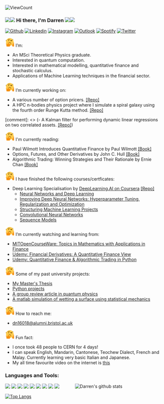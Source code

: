 ![ViewCount](https://views.whatilearened.today/views/github/dazzabaijan/dazzabaijan.svg?cache=remove)

### <img src="https://raw.githubusercontent.com/iampavangandhi/iampavangandhi/master/gifs/Hi.gif" width="30px"><img src="https://raw.githubusercontent.com/iampavangandhi/iampavangandhi/master/gifs/emoji.gif" width="30px"> Hi there, I'm Darren <img src="https://raw.githubusercontent.com/iampavangandhi/iampavangandhi/master/gifs/emoji.gif" width="30px"><img src="https://raw.githubusercontent.com/iampavangandhi/iampavangandhi/master/gifs/Hi.gif" width="30px">

[![Github](https://img.shields.io/badge/-Github-333?style=flat&logo=Github&logoColor=white)](https://github.com/dazzabaijan)
[![Linkedin](https://img.shields.io/badge/-LinkedIn-blue?style=flat&logo=Linkedin&logoColor=white)](https://www.linkedin.com/in/darrendqng/)
[![Instagram](https://img.shields.io/badge/-Instagram-c13584?style=flat&labelColor=c13584&logo=instagram&logoColor=white)](https://www.instagram.com/dazzabaijan/)
[![Outlook](https://img.shields.io/badge/Gmail-D14836?style=for-the-badge&logo=gmail&logoColor=white)](mailto:dn16018@alumni.bristol.ac.uk)
[![Spotify](https://img.shields.io/badge/-Spotify-1DB954?style=flat&logo=Spotify&logoColor=white)](https://open.spotify.com/playlist/7wFTkZYytIQLoaijCWjGzh)
[![Twitter](https://img.shields.io/badge/-Twitter-1DA1F2?style=flat&logo=Twitter&logoColor=white)](https://twitter.com/dazzabaijan)

<img src="https://raw.githubusercontent.com/dazzabaijan/dazzabaijan/main/thinking-emoji.gif" width="30px"> I’m:
- An MSci Theoretical Physics graduate.
- Interested in quantum computation.
- Interested in mathematical modelling, quantitative finance and stochastic calculus.
- Applications of Machine Learning techniques in the financial sector.

<img src="https://raw.githubusercontent.com/dazzabaijan/dazzabaijan/main/thinking-emoji.gif" width="30px"> I’m currently working on:
- A various number of option pricers. [[Repo]](https://github.com/dazzabaijan/quant_finance_projects)
- A HPC n-bodies physics project where I simulate a spiral galaxy using the fourth order Runge Kutta method. [[Repo]](https://github.com/dazzabaijan/galaxy_simulation)

[comment]: <> (- A Kalman filter for performing dynamic linear regressions on two correlated assets. [[Repo]](https://github.com/dazzabaijan/quant_finance_projects))

<img src="https://raw.githubusercontent.com/dazzabaijan/dazzabaijan/main/thinking-emoji.gif" width="30px"> I'm currently reading:
- Paul Wilmott Introduces Quantitative Finance by Paul Wilmott [[Book]](https://www.wiley.com/en-gb/Paul+Wilmott+Introduces+Quantitative+Finance%2C+2nd+Edition-p-9781118836798)
- Options, Futures, and Other Derivatives by John C. Hull [[Book]](https://www.pearson.com/us/higher-education/program/Hull-Options-Futures-and-Other-Derivatives-10th-Edition/PGM333301.html)
- Algorithmic Trading: Winning Strategies and Their Rationale by Ernie Chan [[Book]](https://www.wiley.com/en-gb/Algorithmic+Trading%3A+Winning+Strategies+and+Their+Rationale-p-9781118460146)

<img src="https://raw.githubusercontent.com/dazzabaijan/dazzabaijan/main/thinking-emoji.gif" width="30px"> I have finished the following courses/certficates:
- Deep Learning Specialisation by [DeepLearning.AI on Coursera](https://www.coursera.org/specializations/deep-learning) [[Repo]](https://github.com/dazzabaijan/Deep_Learning_Specialization_Coursera)
  - [Neural Networks and Deep Learning](https://www.coursera.org/learn/neural-networks-deep-learning)
  - [Improving Deep Neural Networks: Hyperparameter Tuning, Regularization and Optimization](https://www.coursera.org/learn/deep-neural-network)
  - [Structuring Machine Learning Projects](https://www.coursera.org/learn/machine-learning-projects)
  - [Convolutional Neural Networks](https://www.coursera.org/learn/convolutional-neural-networks)
  - [Sequence Models](https://www.coursera.org/learn/nlp-sequence-models)

<img src="https://raw.githubusercontent.com/dazzabaijan/dazzabaijan/main/thinking-emoji.gif" width="30px"> I’m currently watching and learning from:
- [MITOpenCourseWare: Topics in Mathematics with Applications in Finance](https://ocw.mit.edu/courses/mathematics/18-s096-topics-in-mathematics-with-applications-in-finance-fall-2013/video-lectures/)
- [Udemy: Financial Derivatives: A Quantitative Finance View](https://www.udemy.com/course/financial-derivatives/)
- [Udemy: Quantitative Finance & Algorithmic Trading in Python](https://www.udemy.com/course/quantitative-finance-algorithmic-trading-in-python/)

<img src="https://raw.githubusercontent.com/dazzabaijan/dazzabaijan/main/thinking-emoji.gif" width="30px"> Some of my past university projects:
- [My Master's Thesis](https://github.com/dazzabaijan/randomised_benchmarking/blob/master/RB_Final_Year_Project.pdf)
- [Python projects](https://github.com/dazzabaijan/py_comp_model)
- [A group review article in quantum physics](https://github.com/dazzabaijan/group_work/blob/master/Ahanorov_Bohm_Effect_Review_Article.pdf)
- [A matlab simulation of wetting a surface using statistical mechanics](https://github.com/dazzabaijan/theory_lab/blob/master/theory_lab_report.pdf)

<img src="https://raw.githubusercontent.com/dazzabaijan/dazzabaijan/main/thinking-emoji.gif" width="30px"> How to reach me:
- [dn16018@alumni.bristol.ac.uk](mailto:dn16018@alumni.bristol.ac.uk)

<img src="https://raw.githubusercontent.com/dazzabaijan/dazzabaijan/main/thinking-emoji.gif" width="30px"> Fun fact:
- I once took 48 people to CERN for 4 days!
- I can speak English, Mandarin, Cantonese, Teochew Dialect, French and Malay. Currently learning very basic Italian and Japanese.
- My all time favourite video on the internet is [this](https://www.youtube.com/watch?v=NUYvbT6vTPs)

### Languages and Tools:

<p>
  <img width="55%" align="right" alt="Darren's github stats" src="https://github-readme-stats.vercel.app/api?username=dazzabaijan&show_icons=true&theme=radical"/>
  <!-- Your languages and tools. Be careful with the alignment. 
  You can use this sites to get logos: https://www.vectorlogo.zone or https://simpleicons.org/
  -->
  <code><img width="10%" src="https://www.vectorlogo.zone/logos/python/python-ar21.svg"></code>
  <code><img width="10%" src="https://www.vectorlogo.zone/logos/numpy/numpy-ar21.svg"></code>
  <code><img width="10%" src="https://www.vectorlogo.zone/logos/jupyter/jupyter-ar21.svg"></code>
  <code><img width="10%" src="https://www.vectorlogo.zone/logos/json/json-ar21.svg"></code>
  <code><img width="10%" src="https://www.vectorlogo.zone/logos/elastic/elastic-ar21.svg"></code>
  <code><img width="10%" src="https://www.vectorlogo.zone/logos/git-scm/git-scm-ar21.svg"></code>
  <code><img width="10%" src="https://www.vectorlogo.zone/logos/github/github-ar21.svg"></code>
  <code><img width="10%" src="https://www.vectorlogo.zone/logos/gitlab/gitlab-ar21.svg"></code>
  <code><img width="10%" src="https://www.vectorlogo.zone/logos/visualstudio_code/visualstudio_code-ar21.svg"></code>
  
  [![Top Langs](https://github-readme-stats.vercel.app/api/top-langs/?username=dazzabaijan&exclude_repo=Deep_Learning_Specialization_Coursera)](https://github.com/anuraghazra/github-readme-stats)

</p>

